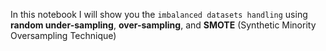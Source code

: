 In this notebook I will show you the `imbalanced datasets handling` using **random under-sampling**, **over-sampling**, and **SMOTE** (Synthetic Minority Oversampling Technique)